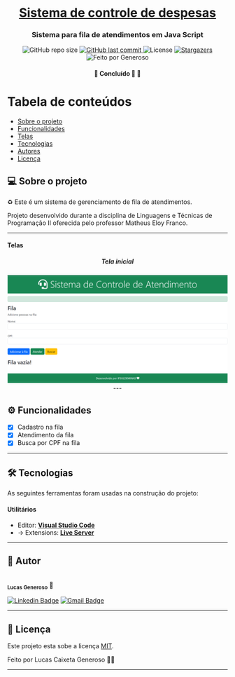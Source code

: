 <h1 align="center">
     <a href="#" alt="site do ecoleta"> Sistema de controle de despesas</a>
</h1>

<h3 align="center">
    Sistema para fila de atendimentos em Java Script
</h3>

<p align="center">
  <img alt="GitHub repo size" src="https://img.shields.io/github/repo-size/generoso28/filaAtendimentoModelo">
  
  <a href="https://github.com/generoso28/filaAtendimentoModelo/commits/master">
    <img alt="GitHub last commit" src="https://img.shields.io/github/last-commit/generoso28/filaAtendimentoModelo">
  </a>
    
   <img alt="License" src="https://img.shields.io/badge/license-MIT-brightgreen">
   <a href="https://github.com/anacleto241/sistemaControleDespesas/stargazers">
    <img alt="Stargazers" src="https://img.shields.io/github/stars/generoso28/filaAtendimentoModelo?style=social">
  </a>
    <img alt="Feito por Generoso" src="https://img.shields.io/badge/feito%20por-Generoso-%237519C1">
  </a> 
 
</p>

<h4 align="center">
	🚧   Concluído 🚀 🚧
</h4>

Tabela de conteúdos
=================
<!--ts-->
   * [Sobre o projeto](#-sobre-o-projeto)
   * [Funcionalidades](#-funcionalidades)
   * [Telas](#-telas)
   * [Tecnologias](#-tecnologias)
   * [Autores](#-autores)
   * [Licença](#-licença)
<!--te-->


## 💻 Sobre o projeto

♻️ Este é um sistema de gerenciamento de fila de atendimentos.

Projeto desenvolvido durante a disciplina de Linguagens e Técnicas de Programação II oferecida pelo professor Matheus Eloy Franco.

---

#### **Telas**
<h5 align="center">
    Tela inicial
</h5>
<p align="center">  
  <a href="https://github.com/generoso28/filaAtendimentoModelo/blob/main/images/tela-inicial.png">
    <img alt="tela-inicial" src="https://github.com/generoso28/filaAtendimentoModelo/blob/main/images/tela-inicial.png">
  </a>
---

## ⚙️ Funcionalidades
  - [x] Cadastro na fila
  - [x] Atendimento da fila
  - [x] Busca por CPF na fila
---

## 🛠 Tecnologias

As seguintes ferramentas foram usadas na construção do projeto:

#### **Utilitários**

-   Editor:  **[Visual Studio Code](https://code.visualstudio.com/)**
-   → Extensions:  **[Live Server](https://marketplace.visualstudio.com/items?itemName=ritwickdey.LiveServer)**


---

## 🦸 Autor
<a>
 <img style="border-radius: 50%;" src="https://avatars3.githubusercontent.com/u/131410501?s=460&u=61b426b901b8fe02e12019b1fdb67bf0072d4f00&v=4" width="100px;" alt=""/>
 <br />
 <sub><b>Lucas Generoso</b></sub></a> <a>🚀</a>
 <br />
 
[![Linkedin Badge](https://img.shields.io/badge/-Lucas_Generoso-blue?style=flat-square&logo=Linkedin&logoColor=white&link=https://www.linkedin.com/in/lucascgeneroso/)](https://www.linkedin.com/in/lucascgeneroso/) 
[![Gmail Badge](https://img.shields.io/badge/-lucas.generoso@alunos.ifsuldeminas.edu.br-c14438?style=flat-square&logo=Gmail&logoColor=white&link=mailto:lucas.generoso@alunos.ifsuldeminas.edu.br)](mailto:lucas.generoso@alunos.ifsuldeminas.edu.br)

---

## 📝 Licença

Este projeto esta sobe a licença [MIT](./LICENSE).

Feito por Lucas Caixeta Generoso 👋🏽

---
